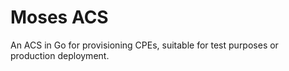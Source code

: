 # Moses ACS

An ACS in Go for provisioning CPEs, suitable for test purposes or production deployment.

